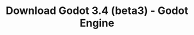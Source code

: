 ---
# Generated by /tools/generators/src/download_archive_generator !!! do not edit by hand !!!
title: 'Download Godot 3.4 (beta3) - Godot Engine'
type: 'download/archive'
name: '3.4'
flavor: 'beta3'
release_date: '2021-08-06T03:00:00-00:00'
release_notes: 'article/dev-snapshot-godot-3-4-beta-3/'
primaryPlatforms:
  - 'android.apk'
  - 'macos.universal'
  - 'windows.64'
  - 'linux_server.headless.64'
  - 'web'
  - 'templates'
links:
  android.apk:
    name: 'android.apk'
    title: 'Android'
    caption: 'APK Universal (ARM64 + ARMv7 + x86_64 + x86)'
    tags:
      - 'APK download'
      - 'ARM64/v7'
      - 'x86 (64 & 32 bit)'
    hosts:
      github_builds:
        regular: 'https://github.com/godotengine/godot-builds/releases/download/3.4-beta3/Godot_v3.4-beta3_android_editor.apk'
        mono: '#'
      github:
        regular: 'https://github.com/godotengine/godot/releases/download/3.4-beta3/Godot_v3.4-beta3_android_editor.apk'
        mono: '#'
  macos.universal:
    name: 'macos.universal'
    title: 'macOS'
    caption: 'Universal (x86_64 + Silício da Apple)'
    tags:
      - 'Intel/Apple Silicon'
      - '64 bit'
    hosts:
      github_builds:
        regular: 'https://github.com/godotengine/godot-builds/releases/download/3.4-beta3/Godot_v3.4-beta3_osx.universal.zip'
        mono: 'https://github.com/godotengine/godot-builds/releases/download/3.4-beta3/Godot_v3.4-beta3_mono_osx.universal.zip'
      github:
        regular: 'https://github.com/godotengine/godot/releases/download/3.4-beta3/Godot_v3.4-beta3_osx.universal.zip'
        mono: 'https://github.com/godotengine/godot/releases/download/3.4-beta3/Godot_v3.4-beta3_mono_osx.universal.zip'
  windows.64:
    name: 'windows.64'
    title: 'Windows'
    caption: 'Padrão (x86_64)'
    tags:
      - '64 bit'
    hosts:
      github_builds:
        regular: 'https://github.com/godotengine/godot-builds/releases/download/3.4-beta3/Godot_v3.4-beta3_win64.exe.zip'
        mono: 'https://github.com/godotengine/godot-builds/releases/download/3.4-beta3/Godot_v3.4-beta3_mono_win64.zip'
      github:
        regular: 'https://github.com/godotengine/godot/releases/download/3.4-beta3/Godot_v3.4-beta3_win64.exe.zip'
        mono: 'https://github.com/godotengine/godot/releases/download/3.4-beta3/Godot_v3.4-beta3_mono_win64.zip'
  linux_server.headless.64:
    name: 'linux_server.headless.64'
    title: 'Linux Server'
    caption: 'Headless (x86_64)'
    tags:
      - '64 bit'
      - 'Headless'
    hosts:
      github_builds:
        regular: 'https://github.com/godotengine/godot-builds/releases/download/3.4-beta3/Godot_v3.4-beta3_linux_headless.64.zip'
        mono: 'https://github.com/godotengine/godot-builds/releases/download/3.4-beta3/Godot_v3.4-beta3_mono_linux_headless_64.zip'
      github:
        regular: 'https://github.com/godotengine/godot/releases/download/3.4-beta3/Godot_v3.4-beta3_linux_headless.64.zip'
        mono: 'https://github.com/godotengine/godot/releases/download/3.4-beta3/Godot_v3.4-beta3_mono_linux_headless_64.zip'
  web:
    name: 'web'
    title: 'Editor Web'
    caption: ''
    tags:
      - 'Self-hosted'
      - 'Cross-platform'
    hosts:
      github_builds:
        regular: 'https://github.com/godotengine/godot-builds/releases/download/3.4-beta3/Godot_v3.4-beta3_web_editor.zip'
        mono: '#'
      github:
        regular: 'https://github.com/godotengine/godot/releases/download/3.4-beta3/Godot_v3.4-beta3_web_editor.zip'
        mono: '#'
  linux.64:
    name: 'linux.64'
    title: 'Linux'
    caption: 'Padrão (x86_64)'
    tags:
      - '64 bit'
    hosts:
      github_builds:
        regular: 'https://github.com/godotengine/godot-builds/releases/download/3.4-beta3/Godot_v3.4-beta3_x11.64.zip'
        mono: 'https://github.com/godotengine/godot-builds/releases/download/3.4-beta3/Godot_v3.4-beta3_mono_x11_64.zip'
      github:
        regular: 'https://github.com/godotengine/godot/releases/download/3.4-beta3/Godot_v3.4-beta3_x11.64.zip'
        mono: 'https://github.com/godotengine/godot/releases/download/3.4-beta3/Godot_v3.4-beta3_mono_x11_64.zip'
  linux.32:
    name: 'linux.32'
    title: 'Linux'
    caption: 'Padrão (x86)'
    tags:
      - '32 bit'
    hosts:
      github_builds:
        regular: 'https://github.com/godotengine/godot-builds/releases/download/3.4-beta3/Godot_v3.4-beta3_x11.32.zip'
        mono: 'https://github.com/godotengine/godot-builds/releases/download/3.4-beta3/Godot_v3.4-beta3_mono_x11_32.zip'
      github:
        regular: 'https://github.com/godotengine/godot/releases/download/3.4-beta3/Godot_v3.4-beta3_x11.32.zip'
        mono: 'https://github.com/godotengine/godot/releases/download/3.4-beta3/Godot_v3.4-beta3_mono_x11_32.zip'
  windows.32:
    name: 'windows.32'
    title: 'Windows'
    caption: 'Padrão (x86)'
    tags:
      - '32 bit'
    hosts:
      github_builds:
        regular: 'https://github.com/godotengine/godot-builds/releases/download/3.4-beta3/Godot_v3.4-beta3_win32.exe.zip'
        mono: 'https://github.com/godotengine/godot-builds/releases/download/3.4-beta3/Godot_v3.4-beta3_mono_win32.zip'
      github:
        regular: 'https://github.com/godotengine/godot/releases/download/3.4-beta3/Godot_v3.4-beta3_win32.exe.zip'
        mono: 'https://github.com/godotengine/godot/releases/download/3.4-beta3/Godot_v3.4-beta3_mono_win32.zip'
  linux_server.64:
    name: 'linux_server.64'
    title: 'Servidor Linux'
    caption: 'Padrão (x86_64)'
    tags:
      - '64 bit'
    hosts:
      github_builds:
        regular: 'https://github.com/godotengine/godot-builds/releases/download/3.4-beta3/Godot_v3.4-beta3_linux_server.64.zip'
        mono: 'https://github.com/godotengine/godot-builds/releases/download/3.4-beta3/Godot_v3.4-beta3_mono_linux_server_64.zip'
      github:
        regular: 'https://github.com/godotengine/godot/releases/download/3.4-beta3/Godot_v3.4-beta3_linux_server.64.zip'
        mono: 'https://github.com/godotengine/godot/releases/download/3.4-beta3/Godot_v3.4-beta3_mono_linux_server_64.zip'
  aar_library:
    name: 'aar_library'
    title: 'Biblioteca de AAR'
    caption: ''
    tags:
      - 'Android plugins'
      - 'Java'
      - 'Kotlin'
    hosts:
      github_builds:
        regular: 'https://github.com/godotengine/godot-builds/releases/download/3.4-beta3/godot-lib.3.4.beta3.release.aar'
        mono: 'https://github.com/godotengine/godot-builds/releases/download/3.4-beta3/godot-lib.3.4.beta3.mono.release.aar'
      github:
        regular: 'https://github.com/godotengine/godot/releases/download/3.4-beta3/godot-lib.3.4.beta3.release.aar'
        mono: 'https://github.com/godotengine/godot/releases/download/3.4-beta3/godot-lib.3.4.beta3.mono.release.aar'
  templates:
    name: 'templates'
    title: 'Modelos de exportação'
    caption: ''
    tags:
      - 'Utilizado para exportar os seus jogos para todas as plataformas suportadas'
    hosts:
      github_builds:
        regular: 'https://github.com/godotengine/godot-builds/releases/download/3.4-beta3/Godot_v3.4-beta3_export_templates.tpz'
        mono: 'https://github.com/godotengine/godot-builds/releases/download/3.4-beta3/Godot_v3.4-beta3_mono_export_templates.tpz'
      github:
        regular: 'https://github.com/godotengine/godot/releases/download/3.4-beta3/Godot_v3.4-beta3_export_templates.tpz'
        mono: 'https://github.com/godotengine/godot/releases/download/3.4-beta3/Godot_v3.4-beta3_mono_export_templates.tpz'
---